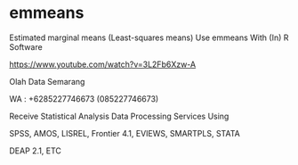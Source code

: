 # emmeans
Estimated marginal means (Least-squares means) Use emmeans With (In) R Software

https://www.youtube.com/watch?v=3L2Fb6Xzw-A

Olah Data Semarang

WA : +6285227746673 (085227746673)

Receive Statistical Analysis Data Processing Services Using

SPSS, AMOS, LISREL, Frontier 4.1, EVIEWS, SMARTPLS, STATA

DEAP 2.1, ETC
